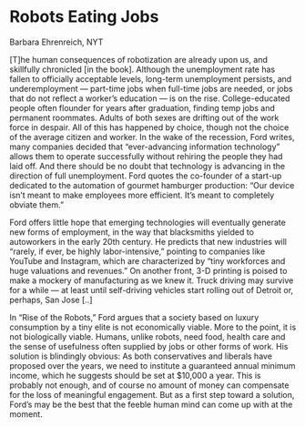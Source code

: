 # Robots Eating Jobs

Barbara Ehrenreich, NYT

[T]he human consequences of robotization are already upon us, and
skillfully chronicled [in the book]. Although the unemployment rate
has fallen to officially acceptable levels, long-term unemployment
persists, and underemployment — part-time jobs when full-time jobs are
needed, or jobs that do not reflect a worker’s education — is on the
rise.  College-educated people often flounder for years after
graduation, finding temp jobs and permanent roommates. Adults of both
sexes are drifting out of the work force in despair. All of this has
happened by choice, though not the choice of the average citizen and
worker. In the wake of the recession, Ford writes, many companies
decided that “ever-advancing information technology” allows them to
operate successfully without rehiring the people they had laid
off. And there should be no doubt that technology is advancing in the
direction of full unemployment. Ford quotes the co-founder of a
start-up dedicated to the automation of gourmet hamburger production:
“Our device isn’t meant to make employees more efficient. It’s meant
to completely obviate them.”

Ford offers little hope that emerging technologies will eventually
generate new forms of employment, in the way that blacksmiths yielded
to autoworkers in the early 20th century. He predicts that new
industries will “rarely, if ever, be highly labor-intensive,” pointing
to companies like YouTube and Instagram, which are characterized by
“tiny workforces and huge valuations and revenues.” On another front,
3-D printing is poised to make a mockery of manufacturing as we knew
it. Truck driving may survive for a while — at least until
self-driving vehicles start rolling out of Detroit or, perhaps, San
Jose [..]

In “Rise of the Robots,” Ford argues that a society based on luxury
consumption by a tiny elite is not economically viable. More to the
point, it is not biologically viable. Humans, unlike robots, need
food, health care and the sense of usefulness often supplied by jobs
or other forms of work. His solution is blindingly obvious: As both
conservatives and liberals have proposed over the years, we need to
institute a guaranteed annual minimum income, which he suggests should
be set at $10,000 a year. This is probably not enough, and of course
no amount of money can compensate for the loss of meaningful
engagement. But as a first step toward a solution, Ford’s may be the
best that the feeble human mind can come up with at the moment.



